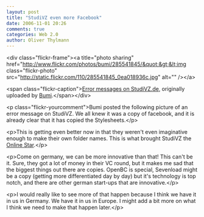 ```yaml
---
layout: post
title: "StudiVZ even more Facebook"
date: 2006-11-01 20:26
comments: true
categories: Web 2.0
author: Oliver Thylmann
---
```






&lt;div class=&quot;flickr-frame&quot;&gt;&lt;a title=&quot;photo sharing&quot; href=&quot;http://www.flickr.com/photos/bumi/285541845/&quot;&gt;&lt;img class=&quot;flickr-photo&quot; src=&quot;http://static.flickr.com/110/285541845_0ea018936c.jpg&quot; alt=&quot;&quot; /&gt;&lt;/a&gt;

&lt;span class=&quot;flickr-caption&quot;&gt;[Error messages on StudiVZ.de](http://www.flickr.com/photos/bumi/285541845/), originally uploaded by [Bumi](http://www.flickr.com/people/bumi/).&lt;/span&gt;&lt;/div&gt;

&lt;p class=&quot;flickr-yourcomment&quot;&gt;Bumi posted the following picture of an error message on StudiVZ. We all knew it was a copy of facebook, and it is already clear that it has copied the Stylesheets.&lt;/p&gt;

&lt;p&gt;This is getting even better now in that they weren't even imaginative enough to make their own folder names. This is what brought StudiVZ the [Online Star](http://www.gruenderszene.de/?p=71).&lt;/p&gt;

&lt;p&gt;Come on germany, we can be more innovative than that! This can't be it. Sure, they got a lot of money in their VC round, but it makes me sad that the biggest things out there are copies. OpenBC is special, Sevenload might be a copy (getting more differentiated day by day) but it's technology is top notch, and there are other german start-ups that are innovative.&lt;/p&gt;

&lt;p&gt;I would really like to see more of that happen because I think we have it in us in Germany. We have it in us in Europe. I might add a bit more on what I think we need to make that happen later.&lt;/p&gt;



